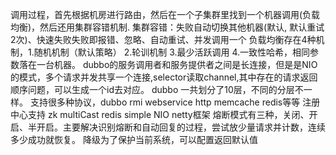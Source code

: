 调用过程，首先根据机房进行路由，然后在一个子集群里找到一个机器调用(负载均衡)，然后还用集群容错机制.
集群容错：失败自动切换其他机器(默认, 默认重试2次)、快速失败失败即报错、忽略、自动重试、并发调用一个
负载均衡存在4种机制，1.随机机制（默认策略） 2.轮训机制 3.最少活跃调用 4.一致性哈希，相同参数落在一台机器。
dubbo的服务调用者和服务提供者之间是长连接，但是是NIO的模式，多个请求并发共享一个连接,selector读取channel,其中存在的请求返回顺序问题，可以生成一个id去对应。
dubbo 一共划分了10层，不同的分层不一样。
支持很多种协议，dubbo rmi webservice http memcache redis等等
注册中心支持 zk  multiCast redis simple
NIO netty框架
熔断模式有三种，关闭、开启、半开启。主要解决识别熔断和自动回复的过程，尝试放少量请求并计数，连续多少成功就恢复。
降级为了保护当前系统，可以配置返回默认值